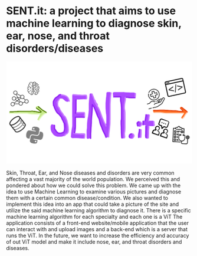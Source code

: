 # SENT.it: a project that aims to use machine learning to diagnose skin, ear, nose, and throat disorders/diseases 

![Image](SENTit_Logo.png)

Skin, Throat, Ear, and Nose diseases and disorders are very common affecting a vast majority of the world population. We perceived this and pondered about how we could solve this problem. We came up with the idea to use Machine Learning to examine various pictures and diagnose them with a certain common disease/condition. We also wanted to implement this idea into an app that could take a picture of the site and utilize the said machine learning algorithm to diagnose it. There is a specific machine learning algorithm for each specialty and each one is a ViT The application consists of a front-end website/mobile application that the user can interact with and upload images and a back-end which is a server that runs the ViT. In the future, we want to increase the efficiency and accuracy of out ViT model and make it include nose, ear, and throat disorders and diseases.
